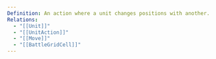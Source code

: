 ```yaml
---
Definition: An action where a unit changes positions with another.
Relations:
  - "[[Unit]]"
  - "[[UnitAction]]"
  - "[[Move]]"
  - "[[BattleGridCell]]"
---
```

